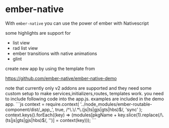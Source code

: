 # ember-native

With `ember-native` you can use the power of ember with Nativescript

some highlights are support for

- list view
- rad list view
- ember transitions with native animations
- glint

create new app by using the template from

https://github.com/ember-native/ember-native-demo



<Callout>
  note that currently only v2 addons are supported and they need some custom setup to make services,initializers,routes, templates work.
  you need to include following code into the app.js. examples are included in the demo app.
  ```js
  context = require.context(
  '../node_modules/ember-routable-component/dist/_app_',
  true,
  /^\.\/.*\.(js|ts|gjs|gts|hbs)$/,
  'sync'
);
context.keys().forEach((key) => (modules[pkgName + key.slice(1).replace(/\.(ts|js|gts|gjs|hbs)$/, '')] = context(key)));
  ```
</Callout>
